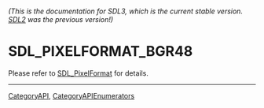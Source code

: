 ###### (This is the documentation for SDL3, which is the current stable version. [SDL2](https://wiki.libsdl.org/SDL2/) was the previous version!)
# SDL_PIXELFORMAT_BGR48

Please refer to [SDL_PixelFormat](SDL_PixelFormat) for details.

----
[CategoryAPI](CategoryAPI), [CategoryAPIEnumerators](CategoryAPIEnumerators)

